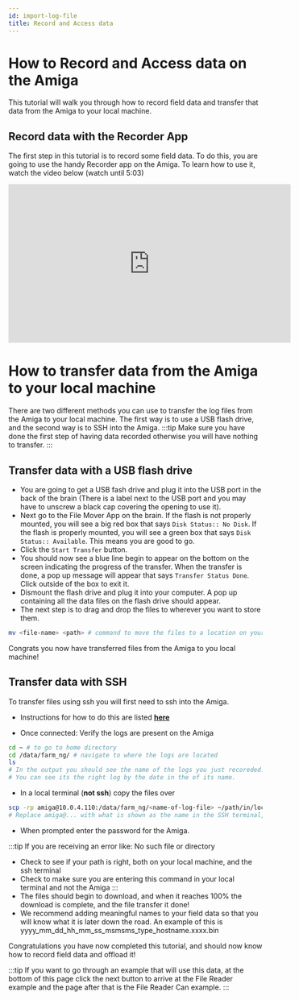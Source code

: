 ```yaml
---
id: import-log-file
title: Record and Access data
---
```


# How to Record and Access data on the Amiga
This tutorial will walk you through how to record field data and transfer that data from the Amiga to your local machine.
## Record data with the Recorder App
The first step in this tutorial is to record some field data. To do this, you are going to use the handy Recorder app on the Amiga. To learn how to use it, watch the video below (watch until 5:03)
<iframe width="560" height="315" src="https://www.youtube.com/embed/_p0I11p4QF4?start=169" title="YouTube video player" frameborder="0" allow="accelerometer; autoplay; clipboard-write; encrypted-media; gyroscope; picture-in-picture; web-share" allowfullscreen></iframe>

# How to transfer data from the Amiga to your local machine
There are two different methods you can use to transfer the log files from the Amiga to your local machine.
The first way is to use a USB flash drive, and the second way is to SSH into the Amiga.
:::tip
Make sure you have done the first step of having data recorded otherwise you will have nothing to transfer.
:::

## Transfer data with a USB flash drive
- You are going to get a USB fash drive and plug it into the USB port in the back of the brain (There is a label next to the USB port
and you may have to unscrew a black cap covering the opening to use it).
- Next go to the File Mover App on the brain. If the flash is not properly mounted, you will see a big red box that
says `Disk Status:: No Disk`. If the flash is properly mounted, you will see a green box that says `Disk Status:: Available`.
This means you are good to go.
- Click the `Start Transfer` button.
- You should now see a blue line begin to appear on the bottom on the screen indicating the progress of the transfer. When the
transfer is done, a pop up message will appear that says `Transfer Status Done`. Click outside of the box to exit it.
- Dismount the flash drive and plug it into your computer. A pop up containing all the data files on the flash drive should appear.
- The next step is to drag and drop the files to wherever you want to store them.
```bash
mv <file-name> <path> # command to move the files to a location on your machine
```
Congrats you now have transferred files from the Amiga to you local machine!

## Transfer data with SSH
To transfer files using ssh you will first need to ssh into the Amiga.
- Instructions for how to do this are listed [**here**](/docs/brain/custom-applications.mdx#initial-ssh-configuration)

- Once connected: Verify the logs are present on the Amiga
```bash
cd ~ # to go to home directory
cd /data/farm_ng/ # navigate to where the logs are located
ls
# In the output you should see the name of the logs you just recoreded.
# You can see its the right log by the date in the of its name.
```
- In a local terminal (**not ssh**) copy the files over
```bash
scp -rp amiga@10.0.4.110:/data/farm_ng/<name-of-log-file> ~/path/in/local/directory
# Replace amiga@... with what is shown as the name in the SSH terminal, and your Amiga's ip address
```
- When prompted enter the password for the Amiga.

:::tip
If you are receiving an error like: No such file or directory

- Check to see if your path is right, both on your local machine, and the ssh terminal
- Check to make sure you are entering this command in your local terminal and not the Amiga
:::
- The files should begin to download, and when it reaches 100% the download is complete, and the file transfer it done!
- We recommend adding meaningful names to your field data so that you will know what it is later down the road. An example of this is
yyyy_mm_dd_hh_mm_ss_msmsms_type_hostname.xxxx.bin

Congratulations you have now completed this tutorial, and should now know how to record field data and offload it!

:::tip
If you want to go through an example that will use this data, at the bottom of this page click the next button to arrive at
the File Reader example and the page after that is the File Reader Can example.
:::
